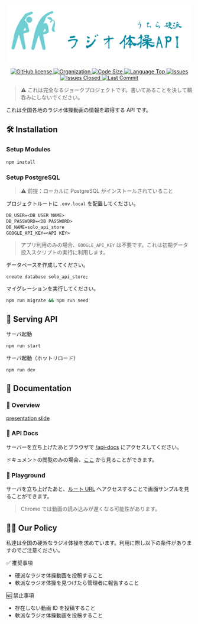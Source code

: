 ![logo](./docs/assets/logo.png)

<p align="center">
    <a href="LICENSE" target="_blank">
        <img src="https://img.shields.io/github/license/yoshihiro-maeda-cc/real-radio-calisthenics" alt="GitHub license">
    </a>
    <a href="https://en.wikipedia.org/wiki/Hippopotamus" target="_blank">
        <img src="https://img.shields.io/badge/org-hippopotamus-brightgreen" alt="Organization">
    </a>
    <a href="https://github.com/yoshihiro-maeda-cc/real-radio-calisthenics" target="_blank">
        <img src="https://img.shields.io/github/languages/code-size/yoshihiro-maeda-cc/real-radio-calisthenics" alt="Code Size">
    </a>
    <a href="https://github.com/yoshihiro-maeda-cc/real-radio-calisthenics/search?l=javascript" target="_blank">
        <img src="https://img.shields.io/github/languages/top/yoshihiro-maeda-cc/real-radio-calisthenics" alt="Language Top">
    </a>
    <a href="https://github.com/issues" target="_blank">
        <img src="https://img.shields.io/github/issues/yoshihiro-maeda-cc/real-radio-calisthenics" alt="Issues">
    </a>
    <a href="https://github.com/issues?q=is%3Aclosed+is%3Aissue+author%3Ayoshihiro-maeda-cc+archived%3Afalse+" target="_blank">
        <img src="https://img.shields.io/github/issues-closed-raw/yoshihiro-maeda-cc/real-radio-calisthenics" alt="Issues Closed">
    </a>
    <a href="https://github.com/yoshihiro-maeda-cc/real-radio-calisthenics/commits/main" target="_blank">
        <img src="https://img.shields.io/github/last-commit/yoshihiro-maeda-cc/real-radio-calisthenics" alt="Last Commit">
    </a>
</p>

> ⚠️ これは完全なるジョークプロジェクトです。書いてあることを決して鵜呑みにしないでください。

これは全国各地のラジオ体操動画の情報を取得する API です。

## 🛠️ Installation

### Setup Modules

```bash
npm install
```

### Setup PostgreSQL

> ⚠️ 前提：ローカルに PostgreSQL がインストールされていること

プロジェクトルートに `.env.local` を配置してください。

```env
DB_USER=<DB USER NAME>
DB_PASSWORD=<DB PASSWORD>
DB_NAME=solo_api_store
GOOGLE_API_KEY=<API KEY>
```

> アプリ利用のみの場合、`GOOGLE_API_KEY` は不要です。これは初期データ投入スクリプトの実行に利用します。

データベースを作成してください。

```
create database solo_api_store;
```

マイグレーションを実行してください。

```bash
npm run migrate && npm run seed
```

## 🚀 Serving API

サーバ起動

```bash
npm run start
```

サーバ起動（ホットリロード）

```bash
npm run dev
```

## 📖 Documentation

### 👀 Overview

[presentation slide](./docs/presentation/Presentation.pdf)

### 🔎 API Docs

サーバーを立ち上げたあとブラウザで [/api-docs](http://localhost:3000/api-docs) にアクセスしてください。

ドキュメントの閲覧のみの場合、[ここ](./docs/swaggerui_html/SwaggerUI_Static_v1.html) から見ることができます。

### 🛝 Playground

サーバを立ち上げたあと、[ルート URL](http://localhost:3000/) へアクセスすることで画面サンプルを見ることができます。

> Chrome では動画の読み込みが遅くなる可能性があります。

## 👮‍♂️ Our Policy

私達は全国の硬派なラジオ体操を求めています。利用に際し以下の条件がありますのでご注意ください。

✅ 推奨事項

- 硬派なラジオ体操動画を投稿すること
- 軟派なラジオ体操を見つけたら管理者に報告すること

🆖 禁止事項

- 存在しない動画 ID を投稿すること
- 軟派なラジオ体操動画を投稿すること
